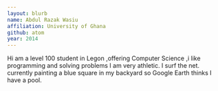 ```yaml
---
layout: blurb
name: Abdul Razak Wasiu
affiliation: University of Ghana
github: atom
year: 2014
---
```

Hi am a level 100 student in Legon ,offering Computer Science ,i like programming and solving problems
I am very athletic. I surf the net.
currently painting a blue square in my backyard so Google Earth thinks I have a pool.
